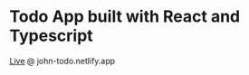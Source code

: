 # Todo App built with React and Typescript

<a href="https://john-todo.netlify.app/" target="_blank">Live</a> @ john-todo.netlify.app
